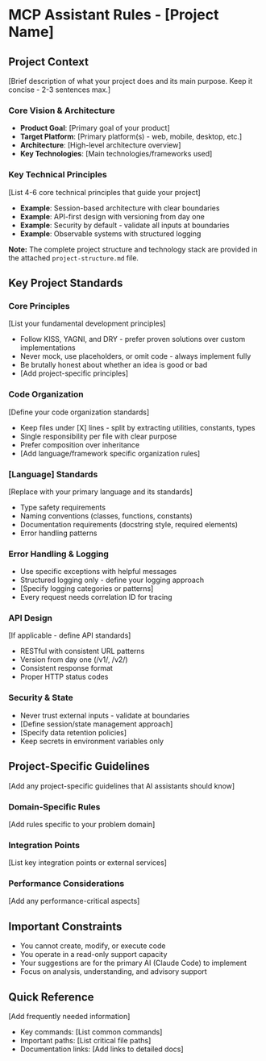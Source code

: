 # MCP Assistant Rules - [Project Name]

## Project Context

[Brief description of what your project does and its main purpose. Keep it concise - 2-3 sentences max.]

### Core Vision & Architecture

-   **Product Goal**: [Primary goal of your product]
-   **Target Platform**: [Primary platform(s) - web, mobile, desktop, etc.]
-   **Architecture**: [High-level architecture overview]
-   **Key Technologies**: [Main technologies/frameworks used]

### Key Technical Principles

[List 4-6 core technical principles that guide your project]

-   **Example**: Session-based architecture with clear boundaries
-   **Example**: API-first design with versioning from day one
-   **Example**: Security by default - validate all inputs at boundaries
-   **Example**: Observable systems with structured logging

**Note:** The complete project structure and technology stack are provided in the attached `project-structure.md` file.

## Key Project Standards

### Core Principles

[List your fundamental development principles]

-   Follow KISS, YAGNI, and DRY - prefer proven solutions over custom implementations
-   Never mock, use placeholders, or omit code - always implement fully
-   Be brutally honest about whether an idea is good or bad
-   [Add project-specific principles]

### Code Organization

[Define your code organization standards]

-   Keep files under [X] lines - split by extracting utilities, constants, types
-   Single responsibility per file with clear purpose
-   Prefer composition over inheritance
-   [Add language/framework specific organization rules]

### [Language] Standards

[Replace with your primary language and its standards]

-   Type safety requirements
-   Naming conventions (classes, functions, constants)
-   Documentation requirements (docstring style, required elements)
-   Error handling patterns

### Error Handling & Logging

-   Use specific exceptions with helpful messages
-   Structured logging only - define your logging approach
-   [Specify logging categories or patterns]
-   Every request needs correlation ID for tracing

### API Design

[If applicable - define API standards]

-   RESTful with consistent URL patterns
-   Version from day one (/v1/, /v2/)
-   Consistent response format
-   Proper HTTP status codes

### Security & State

-   Never trust external inputs - validate at boundaries
-   [Define session/state management approach]
-   [Specify data retention policies]
-   Keep secrets in environment variables only

## Project-Specific Guidelines

[Add any project-specific guidelines that AI assistants should know]

### Domain-Specific Rules

[Add rules specific to your problem domain]

### Integration Points

[List key integration points or external services]

### Performance Considerations

[Add any performance-critical aspects]

## Important Constraints

-   You cannot create, modify, or execute code
-   You operate in a read-only support capacity
-   Your suggestions are for the primary AI (Claude Code) to implement
-   Focus on analysis, understanding, and advisory support

## Quick Reference

[Add frequently needed information]

-   Key commands: [List common commands]
-   Important paths: [List critical file paths]
-   Documentation links: [Add links to detailed docs]
